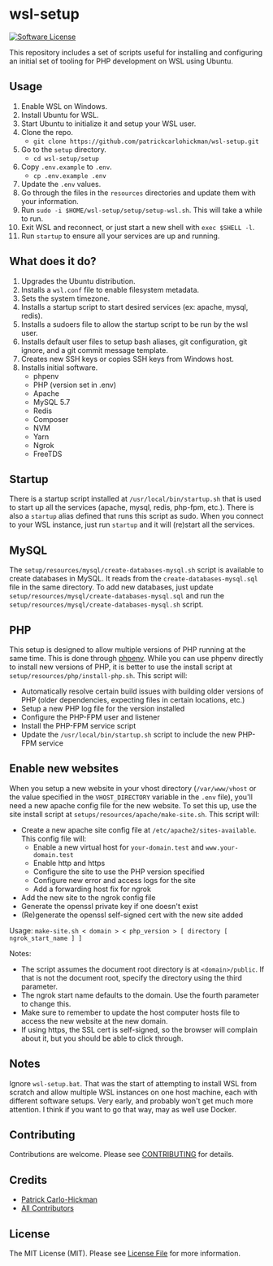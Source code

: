 # wsl-setup

[![Software License][ico-license]](LICENSE.txt)

This repository includes a set of scripts useful for installing and configuring an initial set of tooling for PHP development on WSL using Ubuntu.

## Usage

1. Enable WSL on Windows.
2. Install Ubuntu for WSL.
3. Start Ubuntu to initialize it and setup your WSL user.
4. Clone the repo.
    - `git clone https://github.com/patrickcarlohickman/wsl-setup.git`
5. Go to the `setup` directory.
    - `cd wsl-setup/setup`
6. Copy `.env.example` to `.env`.
    - `cp .env.example .env`
7. Update the `.env` values.
8. Go through the files in the `resources` directories and update them with your information.
9. Run `sudo -i $HOME/wsl-setup/setup/setup-wsl.sh`. This will take a while to run.
10. Exit WSL and reconnect, or just start a new shell with `exec $SHELL -l`.
11. Run `startup` to ensure all your services are up and running.

## What does it do?

1. Upgrades the Ubuntu distribution.
2. Installs a `wsl.conf` file to enable filesystem metadata.
3. Sets the system timezone.
4. Installs a startup script to start desired services (ex: apache, mysql, redis).
5. Installs a sudoers file to allow the startup script to be run by the wsl user.
6. Installs default user files to setup bash aliases, git configuration, git ignore, and a git commit message template.
7. Creates new SSH keys or copies SSH keys from Windows host.
8. Installs initial software.
    - phpenv
    - PHP (version set in .env)
    - Apache
    - MySQL 5.7
    - Redis
    - Composer
    - NVM
    - Yarn
    - Ngrok
    - FreeTDS

## Startup

There is a startup script installed at `/usr/local/bin/startup.sh` that is used to start up all the services (apache, mysql, redis, php-fpm, etc.). There is also a `startup` alias defined that runs this script as sudo. When you connect to your WSL instance, just run `startup` and it will (re)start all the services.

## MySQL

The `setup/resources/mysql/create-databases-mysql.sh` script is available to create databases in MySQL. It reads from the `create-databases-mysql.sql` file in the same directory. To add new databases, just update `setup/resources/mysql/create-databases-mysql.sql` and run the `setup/resources/mysql/create-databases-mysql.sh` script.

## PHP

This setup is designed to allow multiple versions of PHP running at the same time. This is done through [phpenv](https://github.com/phpenv/phpenv). While you can use phpenv directly to install new versions of PHP, it is better to use the install script at `setup/resources/php/install-php.sh`. This script will:

- Automatically resolve certain build issues with building older versions of PHP (older dependencies, expecting files in certain locations, etc.)
- Setup a new PHP log file for the version installed
- Configure the PHP-FPM user and listener
- Install the PHP-FPM service script
- Update the `/usr/local/bin/startup.sh` script to include the new PHP-FPM service

## Enable new websites

When you setup a new website in your vhost directory (`/var/www/vhost` or the value specified in the `VHOST_DIRECTORY` variable in the `.env` file), you'll need a new apache config file for the new website. To set this up, use the site install script at `setups/resources/apache/make-site.sh`. This script will:

- Create a new apache site config file at `/etc/apache2/sites-available`. This config file will:
    - Enable a new virtual host for `your-domain.test` and `www.your-domain.test`
    - Enable http and https
    - Configure the site to use the PHP version specified
    - Configure new error and access logs for the site
    - Add a forwarding host fix for ngrok
- Add the new site to the ngrok config file
- Generate the openssl private key if one doesn't exist
- (Re)generate the openssl self-signed cert with the new site added

Usage: `make-site.sh < domain > < php_version > [ directory [ ngrok_start_name ] ]`

Notes:

- The script assumes the document root directory is at `<domain>/public`. If that is not the document root, specify the directory using the third parameter.
- The ngrok start name defaults to the domain. Use the fourth parameter to change this.
- Make sure to remember to update the host computer hosts file to access the new website at the new domain.
- If using https, the SSL cert is self-signed, so the browser will complain about it, but you should be able to click through.

## Notes

Ignore `wsl-setup.bat`. That was the start of attempting to install WSL from scratch and allow multiple WSL instances on one host machine, each with different software setups. Very early, and probably won't get much more attention. I think if you want to go that way, may as well use Docker.

## Contributing

Contributions are welcome. Please see [CONTRIBUTING](CONTRIBUTING.md) for details.

## Credits

- [Patrick Carlo-Hickman][link-author]
- [All Contributors][link-contributors]

## License

The MIT License (MIT). Please see [License File](LICENSE.txt) for more information.

[ico-license]: https://img.shields.io/badge/license-MIT-brightgreen.svg?style=flat-square
[link-author]: https://github.com/patrickcarlohickman
[link-contributors]: ../../contributors
